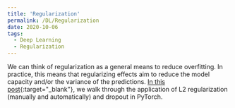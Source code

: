 ```yaml
---
title: 'Regularization'
permalink: /DL/Regularization
date: 2020-10-06
tags:
  - Deep Learning
  - Regularization
---
```


We can think of regularization as a general means to reduce overfitting. In practice, this means that regularizing effects aim to reduce the model capacity and/or the variance of the predictions. [In this post](/deep_learning/regularization.html){:target="_blank"}, we walk through the application of L2 regularization (manually and automatically) and dropout in PyTorch.
